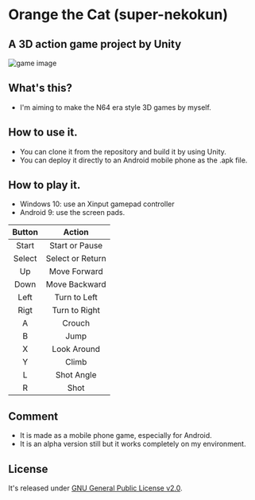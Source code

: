 # Orange the Cat (super-nekokun)
## A 3D action game project by Unity
![game image](https://i.imgur.com/Hr8HG8X.png)

## What's this?
- I'm aiming to make the N64 era style 3D games by myself.

## How to use it.
- You can clone it from the repository and build it by using Unity.
- You can deploy it directly to an Android mobile phone as the .apk file.

## How to play it.
- Windows 10: use an Xinput gamepad controller 
- Android 9: use the screen pads.

|Button|Action|
|:-:|:-:|
|Start|Start or Pause|
|Select|Select or Return|
|Up|Move Forward|
|Down|Move Backward|
|Left|Turn to Left|
|Rigt|Turn to Right|
|A|Crouch|
|B|Jump|
|X|Look Around|
|Y|Climb|
|L|Shot Angle|
|R|Shot|

## Comment
- It is made as a mobile phone game, especially for Android.
- It is an alpha version still but it works completely on my environment.

## License
It's released under [GNU General Public License v2.0](https://www.gnu.org/licenses/old-licenses/gpl-2.0.html).
